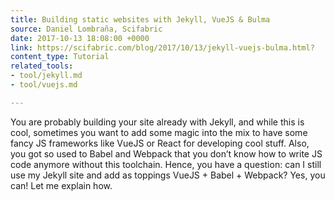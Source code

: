 ```yaml
---
title: Building static websites with Jekyll, VueJS & Bulma
source: Daniel Lombraña, Scifabric
date: 2017-10-13 18:08:00 +0000
link: https://scifabric.com/blog/2017/10/13/jekyll-vuejs-bulma.html?
content_type: Tutorial
related_tools:
- tool/jekyll.md
- tool/vuejs.md

---
```

You are probably building your site already with Jekyll, and while this is cool, sometimes you want to add some magic into the mix to have some fancy JS frameworks like VueJS or React for developing cool stuff. Also, you got so used to Babel and Webpack that you don’t know how to write JS code anymore without this toolchain. Hence, you have a question: can I still use my Jekyll site and add as toppings VueJS + Babel + Webpack? Yes, you can! Let me explain how.
